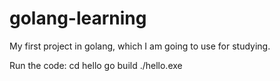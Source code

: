 # golang-learning

My first project in golang, which I am going to use for studying. 

Run the code:
cd hello
go build
./hello.exe
